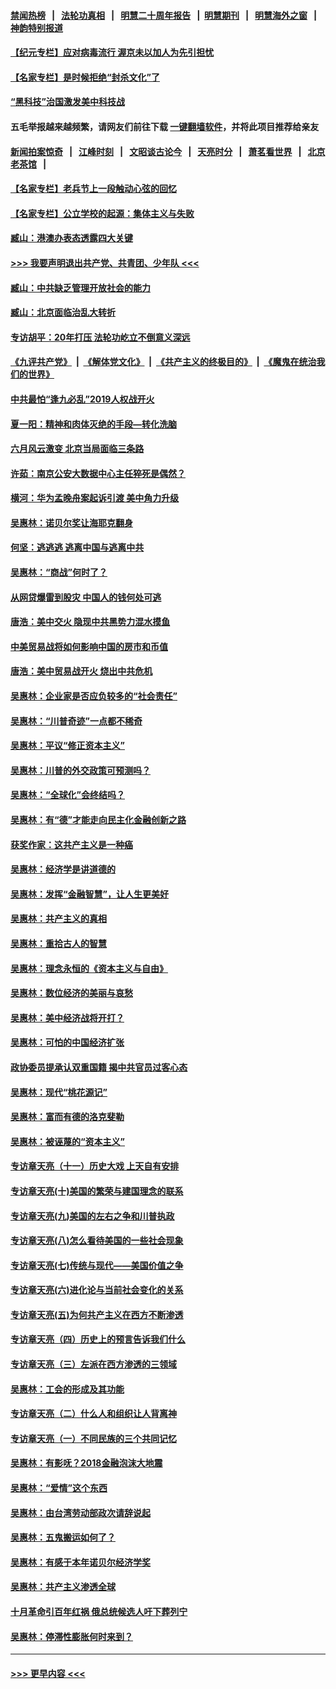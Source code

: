 #### [禁闻热榜](热点新闻.md?=0)  &nbsp;&nbsp;|&nbsp;&nbsp; [法轮功真相](https://github.com/gfw-breaker/truth/blob/master/README.md?=0) &nbsp;&nbsp;|&nbsp;&nbsp; [明慧二十周年报告](https://github.com/gfw-breaker/mh-reports/blob/master/README.md?=0) &nbsp;&nbsp;|&nbsp;&nbsp;[明慧期刊](https://github.com/gfw-breaker/mh-qikan) &nbsp;&nbsp;|&nbsp;&nbsp; [明慧海外之窗](https://github.com/gfw-breaker/mh-news/blob/master/README.md?=0) &nbsp;&nbsp;|&nbsp;&nbsp; [神韵特别报道](https://github.com/gfw-breaker/mh-news/blob/master/shenyun.md?=0)
#### [【纪元专栏】应对病毒流行 渥京未以加人为先引担忧](../pages/nsc423/n11875714.md?t=03122131) 
#### [【名家专栏】是时候拒绝“封杀文化”了](../pages/nsc423/n11814093.md?t=03122131) 
#### [“黑科技”治国激发美中科技战](../pages/nsc423/n11638056.md?t=03122131) 
#### 五毛举报越来越频繁，请网友们前往下载 [一键翻墙软件](https://github.com/gfw-breaker/ssr-accounts)，并将此项目推荐给亲友
#### [新闻拍案惊奇](https://github.com/gfw-breaker/banned-news/blob/master/pages/link4.md) &nbsp;&nbsp;|&nbsp;&nbsp; [江峰时刻](https://github.com/gfw-breaker/banned-news/blob/master/pages/link4.md) &nbsp;&nbsp;|&nbsp;&nbsp; [文昭谈古论今](https://github.com/gfw-breaker/banned-news/blob/master/pages/link4.md) &nbsp;&nbsp;|&nbsp;&nbsp; [天亮时分](https://github.com/gfw-breaker/banned-news/blob/master/pages/link4.md) &nbsp;&nbsp;|&nbsp;&nbsp; [萧茗看世界](https://github.com/gfw-breaker/banned-news/blob/master/pages/link4.md) &nbsp;&nbsp;|&nbsp;&nbsp; [北京老茶馆](https://github.com/gfw-breaker/banned-news/blob/master/pages/link4.md) &nbsp;&nbsp;|&nbsp;&nbsp; 
#### [【名家专栏】老兵节上一段触动心弦的回忆](../pages/nsc423/n11646016.md?t=03122131) 
#### [【名家专栏】公立学校的起源：集体主义与失败](../pages/nsc423/n11601833.md?t=03122131) 
#### [臧山：港澳办表态透露四大关键](../pages/nsc423/n11421628.md?t=03122131) 
#### [>>> 我要声明退出共产党、共青团、少年队 <<<](https://github.com/begood0513/goodnews/blob/master/quit/letter.md) 
#### [臧山：中共缺乏管理开放社会的能力](../pages/nsc423/n11407457.md?t=03122131) 
#### [臧山：北京面临治乱大转折](../pages/nsc423/n11406895.md?t=03122131) 
#### [专访胡平：20年打压 法轮功屹立不倒意义深远](../pages/nsc423/n11398800.md?t=03122131) 
#### [《九评共产党》](https://github.com/begood0513/9ping.md/blob/master/README.md) &nbsp;|&nbsp; [《解体党文化》](../../../../jtdwh.md/blob/master/README.md)  &nbsp;|&nbsp; [《共产主义的终极目的》](../../../../gczydzjmd.md/blob/master/README.md) &nbsp;|&nbsp; [《魔鬼在统治我们的世界》](../../../../mgztzwmdsj.md/blob/master/README.md) 
#### [中共最怕“逢九必乱”2019人权战开火](../pages/nsc423/n11385248.md?t=03122131) 
#### [夏一阳：精神和肉体灭绝的手段—转化洗脑](../pages/nsc423/n11368250.md?t=03122131) 
#### [六月风云激变 北京当局面临三条路](../pages/nsc423/n11313668.md?t=03122131) 
#### [许茹：南京公安大数据中心主任猝死是偶然？](../pages/nsc423/n11064744.md?t=03122131) 
#### [横河：华为孟晚舟案起诉引渡 美中角力升级](../pages/nsc423/n11027230.md?t=03122131) 
#### [吴惠林：诺贝尔奖让海耶克翻身](../pages/nsc423/n10890049.md?t=03122131) 
#### [何坚：逃逃逃 逃离中国与逃离中共](../pages/nsc423/n10592891.md?t=03122131) 
#### [吴惠林：“商战”何时了？](../pages/nsc423/n10573558.md?t=03122131) 
#### [从网贷爆雷到股灾 中国人的钱何处可逃](../pages/nsc423/n10572800.md?t=03122131) 
#### [唐浩：美中交火 隐现中共黑势力混水摸鱼](../pages/nsc423/n10544040.md?t=03122131) 
#### [中美贸易战将如何影响中国的房市和币值](../pages/nsc423/n10543697.md?t=03122131) 
#### [唐浩：美中贸易战开火 烧出中共危机](../pages/nsc423/n10540126.md?t=03122131) 
#### [吴惠林：企业家是否应负较多的“社会责任”](../pages/nsc423/n10535022.md?t=03122131) 
#### [吴惠林：“川普奇迹”一点都不稀奇](../pages/nsc423/n10512808.md?t=03122131) 
#### [吴惠林：平议“修正资本主义”](../pages/nsc423/n10495724.md?t=03122131) 
#### [吴惠林：川普的外交政策可预测吗？](../pages/nsc423/n10462387.md?t=03122131) 
#### [吴惠林：“全球化”会终结吗？](../pages/nsc423/n10452838.md?t=03122131) 
#### [吴惠林：有“德”才能走向民主化金融创新之路](../pages/nsc423/n10432292.md?t=03122131) 
#### [获奖作家：这共产主义是一种癌](../pages/nsc423/n10431541.md?t=03122131) 
#### [吴惠林：经济学是讲道德的](../pages/nsc423/n10398014.md?t=03122131) 
#### [吴惠林：发挥“金融智慧”，让人生更美好](../pages/nsc423/n10375019.md?t=03122131) 
#### [吴惠林：共产主义的真相](../pages/nsc423/n10351394.md?t=03122131) 
#### [吴惠林：重拾古人的智慧](../pages/nsc423/n10337691.md?t=03122131) 
#### [吴惠林：理念永恒的《资本主义与自由》](../pages/nsc423/n10316274.md?t=03122131) 
#### [吴惠林：数位经济的美丽与哀愁](../pages/nsc423/n10292946.md?t=03122131) 
#### [吴惠林：美中经济战将开打？](../pages/nsc423/n10258825.md?t=03122131) 
#### [吴惠林：可怕的中国经济扩张](../pages/nsc423/n10219147.md?t=03122131) 
#### [政协委员提承认双重国籍 揭中共官员过客心态](../pages/nsc423/n10208809.md?t=03122131) 
#### [吴惠林：现代“桃花源记”](../pages/nsc423/n10185234.md?t=03122131) 
#### [吴惠林：富而有德的洛克斐勒](../pages/nsc423/n10142264.md?t=03122131) 
#### [吴惠林：被诬蔑的“资本主义”](../pages/nsc423/n10124816.md?t=03122131) 
#### [专访章天亮（十一）历史大戏 上天自有安排](../pages/nsc423/n10094905.md?t=03122131) 
#### [专访章天亮(十)美国的繁荣与建国理念的联系](../pages/nsc423/n10094899.md?t=03122131) 
#### [专访章天亮(九)美国的左右之争和川普执政](../pages/nsc423/n10094889.md?t=03122131) 
#### [专访章天亮(八)怎么看待美国的一些社会现象](../pages/nsc423/n10094857.md?t=03122131) 
#### [专访章天亮(七)传统与现代——美国价值之争](../pages/nsc423/n10093140.md?t=03122131) 
#### [专访章天亮(六)进化论与当前社会变化的关系](../pages/nsc423/n10092036.md?t=03122131) 
#### [专访章天亮(五)为何共产主义在西方不断渗透](../pages/nsc423/n10083620.md?t=03122131) 
#### [专访章天亮（四）历史上的预言告诉我们什么](../pages/nsc423/n10083606.md?t=03122131) 
#### [专访章天亮（三）左派在西方渗透的三领域](../pages/nsc423/n10081115.md?t=03122131) 
#### [吴惠林：工会的形成及其功能](../pages/nsc423/n10080633.md?t=03122131) 
#### [专访章天亮（二）什么人和组织让人背离神](../pages/nsc423/n10076637.md?t=03122131) 
#### [专访章天亮（一）不同民族的三个共同记忆](../pages/nsc423/n10074188.md?t=03122131) 
#### [吴惠林：有影呒？2018金融泡沫大地震](../pages/nsc423/n10040534.md?t=03122131) 
#### [吴惠林：“爱情”这个东西](../pages/nsc423/n10019423.md?t=03122131) 
#### [吴惠林：由台湾劳动部政次请辞说起](../pages/nsc423/n9979679.md?t=03122131) 
#### [吴惠林：五鬼搬运如何了？](../pages/nsc423/n9925338.md?t=03122131) 
#### [吴惠林：有感于本年诺贝尔经济学奖](../pages/nsc423/n9871883.md?t=03122131) 
#### [吴惠林：共产主义渗透全球](../pages/nsc423/n9812748.md?t=03122131) 
#### [十月革命引百年红祸 俄总统候选人吁下葬列宁](../pages/nsc423/n9810182.md?t=03122131) 
#### [吴惠林：停滞性膨胀何时来到？](../pages/nsc423/n9764136.md?t=03122131) 

----
#### [ >>> 更早内容 <<< ](../indexes/nsc423-earlier.md)
